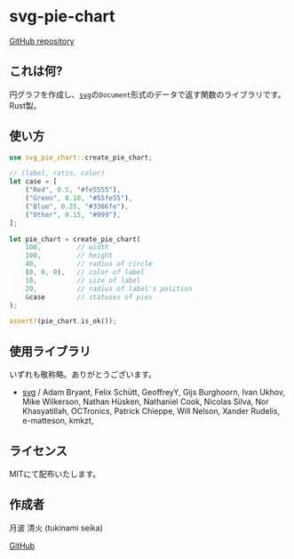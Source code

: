 # svg-pie-chart

[GitHub repository](https://github.com/tukinami/svg-pie-chart)

## これは何?

円グラフを作成し、[`svg`](https://github.com/bodoni/svg)の`Document`形式のデータで返す関数のライブラリです。Rust製。

## 使い方

``` rust
use svg_pie_chart::create_pie_chart;

// (label, ratio, color)
let case = [
    ("Red", 0.5, "#fe5555"),
    ("Green", 0.10, "#55fe55"),
    ("Blue", 0.25, "#3366fe"),
    ("Other", 0.15, "#999"),
];

let pie_chart = create_pie_chart(
    100,         // width
    100,         // height
    40,          // radius of circle
    (0, 0, 0),   // color of label
    10,          // size of label
    20,          // radius of label's position
    &case        // statuses of pies
);

assert!(pie_chart.is_ok());
```

## 使用ライブラリ

いずれも敬称略。ありがとうございます。

+ [svg](https://github.com/bodoni/svg) / 
    Adam Bryant,
    Felix Schütt,
    GeoffreyY,
    Gijs Burghoorn,
    Ivan Ukhov,
    Mike Wilkerson,
    Nathan Hüsken,
    Nathaniel Cook,
    Nicolas Silva,
    Nor Khasyatillah,
    OCTronics,
    Patrick Chieppe,
    Will Nelson,
    Xander Rudelis,
    e-matteson,
    kmkzt,

## ライセンス

MITにて配布いたします。

## 作成者

月波 清火 (tukinami seika)

[GitHub](https://github.com/tukinami)

